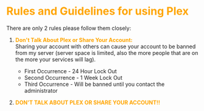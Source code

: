 # <span style="color:orange">Rules and Guidelines for using Plex</span>

There are only 2 rules please follow them closely:

1. <span style="color:orange">**Don't Talk About Plex or Share Your Account:**</span> <br>
   Sharing your account with others can cause your account to be banned from my server (server space is limited, also the more people that are on the more your services will lag).
    *  First Occurrence - 24 Hour Lock Out<br>
    *  Second Occurrence - 1 Week Lock Out<br>
    *  Third Occurrence - Will be banned until you contact the administrator<br>

2. <span style="color:orange"> **DON'T TALK ABOUT PLEX OR SHARE YOUR ACCOUNT!!** </span>
